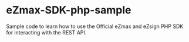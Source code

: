 # eZmax-SDK-php-sample
Sample code to learn how to use the Official eZmax and eZsign PHP SDK for interacting with the REST API.
